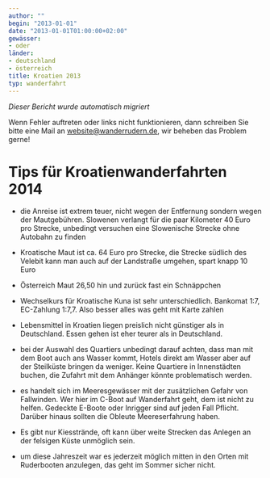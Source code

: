 ```yaml
---
author: ""
begin: "2013-01-01"
date: "2013-01-01T01:00:00+02:00"
gewässer:
- oder
länder:
- deutschland
- österreich
title: Kroatien 2013
typ: wanderfahrt
---
```



*Dieser Bericht wurde automatisch migriert*

Wenn Fehler auftreten oder links nicht funktionieren, dann schreiben Sie bitte eine Mail an website@wanderrudern.de, wir beheben das Problem gerne!



# Tips für Kroatienwanderfahrten 2014


- die Anreise ist extrem teuer, nicht wegen der Entfernung sondern wegen der Mautgebühren. Slowenen verlangt für die paar Kilometer 40 Euro pro Strecke, unbedingt versuchen eine Slowenische Strecke ohne Autobahn zu finden

- Kroatische Maut ist ca. 64 Euro pro Strecke, die Strecke südlich des Velebit kann man auch auf der Landstraße umgehen, spart knapp 10 Euro

- Österreich Maut 26,50 hin und zurück fast ein Schnäppchen

- Wechselkurs für Kroatische Kuna ist sehr unterschiedlich. Bankomat 1:7, EC-Zahlung 1:7,7. Also besser alles was geht mit Karte zahlen

- Lebensmittel in Kroatien liegen preislich nicht günstiger als in Deutschland. Essen gehen ist eher teurer als in Deutschland.

- bei der Auswahl des Quartiers unbedingt darauf achten, dass man mit dem Boot auch ans Wasser kommt, Hotels direkt am Wasser aber auf der Steilküste bringen da weniger. Keine Quartiere in Innenstädten buchen, die Zufahrt mit dem Anhänger könnte problematisch werden.

- es handelt sich im Meeresgewässer mit der zusätzlichen Gefahr von Fallwinden. Wer hier im C-Boot auf Wanderfahrt geht, dem ist nicht zu helfen. Gedeckte E-Boote oder Inrigger sind auf jeden Fall Pflicht. Darüber hinaus sollten die Obleute Meereserfahrung haben.

- Es gibt nur Kiesstrände, oft kann über weite Strecken das Anlegen an der felsigen Küste unmöglich sein.

- um diese Jahreszeit war es jederzeit möglich mitten in den Orten mit Ruderbooten anzulegen, das geht im Sommer sicher nicht.